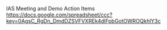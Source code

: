 IAS Meeting and Demo Action Items
https://docs.google.com/spreadsheet/ccc?key=0AgsC_RgDn_DmdDZSVFVXREk4dlFpbGotOWROQkhlY3c